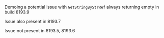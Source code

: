 Demoing a potential issue with `GetStringByStrRef` always returning empty in build 8193.9

Issue also present in 8193.7

Issue not present in 8193.5, 8193.6